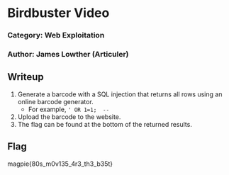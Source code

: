 # Birdbuster Video
### Category: Web Exploitation
### Author: James Lowther (Articuler)

## Writeup
1. Generate a barcode with a SQL injection that returns all rows using an online barcode generator.
    * For example, `' OR 1=1;  --  `
2. Upload the barcode to the website.
3. The flag can be found at the bottom of the returned results.

## Flag
magpie{80s_m0v135_4r3_th3_b35t}